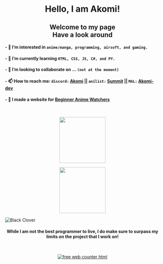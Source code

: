 <h1 align="center"> Hello, I am Akomi! </h1>

<h2 align="center"> Welcome to my page <br> Have a look around </h2>

#### - 👀 I’m interested in `anime/manga, programming, airsoft, and gaming.`

#### - 🌱 I’m currently learning `HTML, CSS, JS, C#, and PY.`

#### - 💞️ I’m looking to collaborate on ... `(not at the moment)`

#### - 📫 How to reach me: `discord:` [Akomi](https://discordapp.com/users/465709255974977546/) || `anilist:` [Summit](https://anilist.co/user/Summit/) || `MAL:` [Akomi-dev](https://myanimelist.net/profile/Akomi-dev)

#### - 🤳 I made a website for [Beginner Anime Watchers](https://akomi-dev.github.io/anime-for-beginners/)

<br>

<p align="center">
    <a href="https://github.com/anuraghazra/github-readme-stats"><img src="https://github-readme-stats.vercel.app/api?username=akomi-dev&show_icons=true&include_all_commits=true&theme=omni&custom_title=Akomi's%20Github%20Stats&count_private=true&bg_color=&title_color=fff&border_radius=40" height="150"/></a>
</p>

<p align="center">
    <a href="https://github.com/anuraghazra/github-readme-stats"><img src="https://github-readme-stats.vercel.app/api/top-langs/?username=akomi-dev&layout=compact&theme=omni&bg_color=&title_color=fff&border_radius=40" height="150"/></a>
</p>

![Black Clover](https://pbs.twimg.com/media/EcxVgdvU8AACkTL?format=jpg&name=large)

<h4 align="center"> While I am not the best programmer to live, I do make sure to surpass my limits on the project that I work on! </h4>

<br>

<p align="center">
    <a href="https://www.freecounterstat.com" title="free web counter html">
        <img src="https://counter5.stat.ovh/private/freecounterstat.php?c=49yj3qw7skulwx1qar3jhpbzaa3wznsx" border="0" title="free web counter html" alt="free web counter html">
    </a>
</p>

<!-- -
kingSummit/kingSummit is a ✨ special ✨ repository because its `README.md` (this file) appears on your GitHub profile.
You can click the Preview link to take a look at your changes.
- -->
